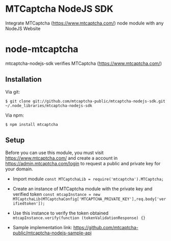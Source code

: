 MTCaptcha NodeJS SDK
===============
Integrate MTCaptcha (https://www.mtcaptcha.com/) node module with any NodeJS Website

# node-mtcaptcha

mtcaptcha-nodejs-sdk verifies MTCaptcha (https://www.mtcaptcha.com/)


## Installation

Via git:

    $ git clone git://github.com/mtcaptcha-public/mtcaptcha-nodejs-sdk.git ~/.node_libraries/mtcaptcha-nodejs-sdk

Via npm:

    $ npm install mtcaptcha

## Setup

Before you can use this module, you must visit https://www.mtcaptcha.com/ and create a account in https://admin.mtcaptcha.com/login
to request a public and private key for your domain.

- Import module 
`const MTCaptchaLib = require('mtcaptcha').MTCaptcha;`
- Create an instance of MTCaptcha module with the private key and verified token
`const mtcapInstance = new MTCaptchaLib(MTCaptchaConfig['MTCAPTCHA_PRIVATE_KEY'],req.body['verifiedtoken']);`

- Use this instance to verify the token obtained
`mtcapInstance.verify(function (tokenValidationResponse) {}`

- Sample implementation link: https://github.com/mtcaptcha-public/mtcaptcha-nodejs-sample-api

